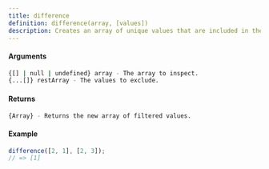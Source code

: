 ```yaml
---
title: difference
definition: difference(array, [values])
description: Creates an array of unique values that are included in the first given array and not included in the rest of the given arrays.
---
```


#### Arguments

```bash
{[] | null | undefined} array - The array to inspect.
{...[]} restArray - The values to exclude.
```

#### Returns

```bash
{Array} - Returns the new array of filtered values.
```

#### Example

```ts
difference([2, 1], [2, 3]);
// => [1]
```
